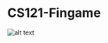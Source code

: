 # CS121-Fingame
![alt text](https://raw.githubusercontent.com/switlaber69/CS121-Fingame/main/umay22.png?token=GHSAT0AAAAAACAVVQARVYZV6GOHAE3VTFOAZBC2CJQ "Logo Title Text 1")
